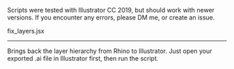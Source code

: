 Scripts were tested with Illustrator CC 2019, but should work with newer versions. If you encounter any errors, please DM me, or create an issue.

fix_layers.jsx

---
Brings back the layer hierarchy from Rhino to Illustrator.
Just open your exported .ai file in Illustrator first, then run the script.